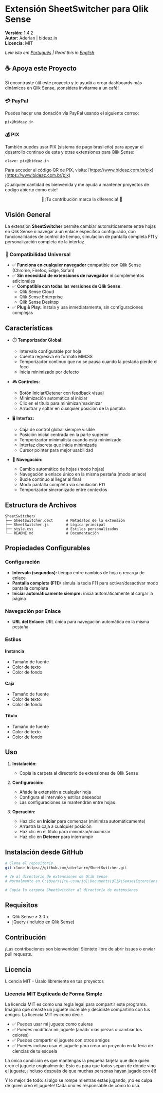 # Extensión SheetSwitcher para Qlik Sense

**Versión:** 1.4.2  
**Autor:** Aderlan | bideaz.in  
**Licencia:** MIT

*Leia isto em [Português](readme.md) | Read this in [English](README_EN.md)*

## ☕ Apoya este Proyecto

Si encontraste útil este proyecto y te ayudó a crear dashboards más dinámicos en Qlik Sense, ¡considera invitarme a un café!

### 💳 PayPal

Puedes hacer una donación vía PayPal usando el siguiente correo:

```
pix@bideaz.in
```

### 💰 PIX

También puedes usar PIX (sistema de pago brasileño) para apoyar el desarrollo continuo de esta y otras extensiones para Qlik Sense:

```
clave: pix@bideaz.in
```

Para acceder al código QR de PIX, visita: [https://www.bideaz.com.br/pix](https://www.bideaz.com.br/pix)

¡Cualquier cantidad es bienvenida y me ayuda a mantener proyectos de código abierto como este!

<p align="center">
🙏 ¡Tu contribución marca la diferencia! 🙏
</p>

## Visión General

La extensión **SheetSwitcher** permite cambiar automáticamente entre hojas en Qlik Sense o navegar a un enlace específico configurado, con funcionalidades de control de tiempo, simulación de pantalla completa F11 y personalización completa de la interfaz.

### 💯 Compatibilidad Universal

- ✅ **Funciona en cualquier navegador** compatible con Qlik Sense (Chrome, Firefox, Edge, Safari)
- ✅ **Sin necesidad de extensiones de navegador** ni complementos adicionales
- ✅ **Compatible con todas las versiones de Qlik Sense:**
  - Qlik Sense Cloud
  - Qlik Sense Enterprise
  - Qlik Sense Desktop
- ✅ **Plug & Play:** instala y usa inmediatamente, sin configuraciones complejas

## Características

- ⏱️ **Temporizador Global:**
  - Intervalo configurable por hoja
  - Cuenta regresiva en formato MM:SS
  - Temporizador continuo que no se pausa cuando la pestaña pierde el foco
  - Inicia minimizado por defecto

- 🎮 **Controles:**
  - Botón Iniciar/Detener con feedback visual
  - Minimización automática al iniciar
  - Clic en el título para minimizar/maximizar
  - Arrastrar y soltar en cualquier posición de la pantalla

- 🖥️ **Interfaz:**
  - Caja de control global siempre visible
  - Posición inicial centrada en la parte superior
  - Temporizador minimalista cuando está minimizado
  - Interfaz discreta que inicia minimizada
  - Cursor pointer para mejor usabilidad

- 🔄 **Navegación:**
  - Cambio automático de hojas (modo hojas)
  - Navegación a enlace único en la misma pestaña (modo enlace)
  - Bucle continuo al llegar al final
  - Modo pantalla completa vía simulación F11
  - Temporizador sincronizado entre contextos

## Estructura de Archivos

```
SheetSwitcher/
├── SheetSwitcher.qext      # Metadatos de la extensión
├── SheetSwitcher.js        # Lógica principal
├── style.css               # Estilos personalizados
└── README.md               # Documentación
```

## Propiedades Configurables

### Configuración
- **Intervalo (segundos):** tiempo entre cambios de hoja o recarga de enlace
- **Pantalla completa (F11):** simula la tecla F11 para activar/desactivar modo pantalla completa
- **Iniciar automáticamente siempre:** inicia automáticamente al cargar la página

### Navegación por Enlace
- **URL del Enlace:** URL única para navegación automática en la misma pestaña

### Estilos
#### Instancia
- Tamaño de fuente
- Color de texto
- Color de fondo

#### Caja
- Tamaño de fuente
- Color de texto
- Color de fondo

#### Título
- Tamaño de fuente
- Color de texto
- Color de fondo

## Uso

1. **Instalación:**
   - Copia la carpeta al directorio de extensiones de Qlik Sense

2. **Configuración:**
   - Añade la extensión a cualquier hoja
   - Configura el intervalo y estilos deseados
   - Las configuraciones se mantendrán entre hojas

3. **Operación:**
   - Haz clic en **Iniciar** para comenzar (minimiza automáticamente)
   - Arrastra la caja a cualquier posición
   - Haz clic en el título para minimizar/maximizar
   - Haz clic en **Detener** para interrumpir

## Instalación desde GitHub

```bash
# Clona el repositorio
git clone https://github.com/aderlanrm/SheetSwitcher.git

# Ve al directorio de extensiones de Qlik Sense
# Normalmente en C:\Users\[tu-usuario]\Documents\Qlik\Sense\Extensions

# Copia la carpeta SheetSwitcher al directorio de extensiones
```

## Requisitos

- Qlik Sense ≥ 3.0.x
- jQuery (incluido en Qlik Sense)

## Contribución

¡Las contribuciones son bienvenidas! Siéntete libre de abrir issues o enviar pull requests.

## Licencia

Licencia MIT - Úsalo libremente en tus proyectos

### Licencia MIT Explicada de Forma Simple

La licencia MIT es como una regla legal para compartir este programa. Imagina que creaste un juguete increíble y decidiste compartirlo con tus amigos. La licencia MIT es como decir:

- ✅ Puedes usar mi juguete como quieras
- ✅ Puedes modificar mi juguete (añadir más piezas o cambiar los colores)
- ✅ Puedes compartir el juguete con otros amigos
- ✅ Puedes incluso usar el juguete para crear un proyecto en la feria de ciencias de tu escuela

La única condición es que mantengas la pequeña tarjeta que dice quién creó el juguete originalmente. Esto es para que todos sepan de dónde vino el juguete, ¡incluso después de que muchas personas hayan jugado con él!

Y lo mejor de todo: si algo se rompe mientras estás jugando, ¡no es culpa de quien creó el juguete! Cada uno es responsable de cómo lo usa.